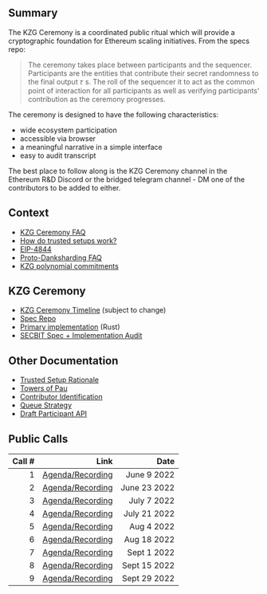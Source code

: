 ## Summary

The KZG Ceremony is a coordinated public ritual which will provide a cryptographic foundation for Ethereum scaling initiatives. From the specs repo:

> The ceremony takes place between participants and the sequencer. Participants are the entities that contribute their secret randomness to the final output 𝜏 s. The roll of the sequencer it to act as the common point of interaction for all participants as well as verifying participants' contribution as the ceremony progresses.

The ceremony is designed to have the following characteristics:

- wide ecosystem participation
- accessible via browser
- a meaningful narrative in a simple interface
- easy to audit transcript

The best place to follow along is the KZG Ceremony channel in the Ethereum R&D Discord or the bridged telegram channel - DM one of the contributors to be added to either.

## Context

- [KZG Ceremony FAQ](https://github.com/ethereum/kzg-ceremony/blob/main/FAQ.md)
- [How do trusted setups work?](https://vitalik.ca/general/2022/03/14/trustedsetup.html)
- [EIP-4844](https://eips.ethereum.org/EIPS/eip-4844)
- [Proto-Danksharding FAQ](https://notes.ethereum.org/@vbuterin/proto_danksharding_faq)
- [KZG polynomial commitments](https://dankradfeist.de/ethereum/2020/06/16/kate-polynomial-commitments.html)

## KZG Ceremony

- [KZG Ceremony Timeline](https://notes.ethereum.org/@CarlBeek/kzg_ceremony_timelines) (subject to change)
- [Spec Repo](https://github.com/ethereum/kzg-ceremony-specs)
- [Primary implementation](https://github.com/crate-crypto/small-powers-of-tau) (Rust)
- [SECBIT Spec + Implementation Audit](https://github.com/ethereum/kzg-ceremony/blob/main/KZG10-Ceremony-audit-report.pdf)

## Other Documentation

- [Trusted Setup Rationale](https://hackmd.io/@6iQDuIePQjyYBqDChYw_jg/SJ-08AoT5)
- [Towers of Pau](https://dknopik.de/)
- [Contributor Identification](https://pse-team.notion.site/Contributor-Identification-bd2824138a5f446785fdd70c60684176)
- [Queue Strategy](https://pse-team.notion.site/Queue-Strategy-c75120ae0c584e6f8db7738c9aaf963a)
- [Draft Participant API](https://www.notion.so/pse-team/Participant-API-a9d82f45a7574da28e4e47bc2ffae1e1)

## Public Calls

| Call #  |              Link |  Date |
| ---: | ---:        |        ---: |
| 1 | [Agenda/Recording](https://github.com/ethereum/pm/issues/546) | June 9 2022 |
| 2 | [Agenda/Recording](https://github.com/ethereum/pm/issues/558) | June 23 2022|
| 3 | [Agenda/Recording](https://github.com/ethereum/pm/issues/560) | July 7 2022|
| 4 | [Agenda/Recording](https://github.com/ethereum/pm/issues/569) | July 21 2022|
| 5 | [Agenda/Recording](https://github.com/ethereum/pm/issues/587) | Aug 4 2022|
| 6 | [Agenda/Recording](https://github.com/ethereum/pm/issues/593) | Aug 18 2022|
| 7 | [Agenda/Recording](https://github.com/ethereum/pm/issues/613) | Sept 1 2022|
| 8 | [Agenda/Recording](https://github.com/ethereum/pm/issues/623) | Sept 15 2022|
| 9 | [Agenda/Recording](https://github.com/ethereum/pm/issues/636) | Sept 29 2022|
